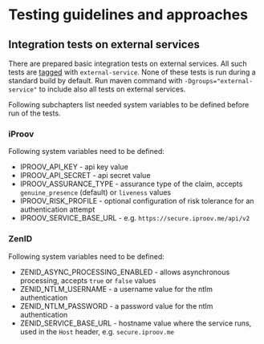 # Testing guidelines and approaches

## Integration tests on external services

There are prepared basic integration tests on external services. All such tests 
are [tagged](https://junit.org/junit5/docs/current/user-guide/#writing-tests-tagging-and-filtering) with `external-service`.
None of these tests is run during a standard build by default. Run maven command with `-Dgroups="external-service"` to include
also all tests on external services.

Following subchapters list needed system variables to be defined before run of the tests.

### iProov

Following system variables need to be defined:
- IPROOV_API_KEY - api key value
- IPROOV_API_SECRET - api secret value
- IPROOV_ASSURANCE_TYPE - assurance type of the claim, accepts `genuine_presence` (default) or `liveness` values
- IPROOV_RISK_PROFILE - optional configuration of risk tolerance for an authentication attempt
- IPROOV_SERVICE_BASE_URL - e.g. `https://secure.iproov.me/api/v2`

### ZenID

Following system variables need to be defined:
- ZENID_ASYNC_PROCESSING_ENABLED - allows asynchronous processing, accepts `true` or `false` values
- ZENID_NTLM_USERNAME - a username value for the ntlm authentication
- ZENID_NTLM_PASSWORD - a password value for the ntlm authentication
- ZENID_SERVICE_BASE_URL - hostname value where the service runs, used in the `Host` header, e.g. `secure.iproov.me`
